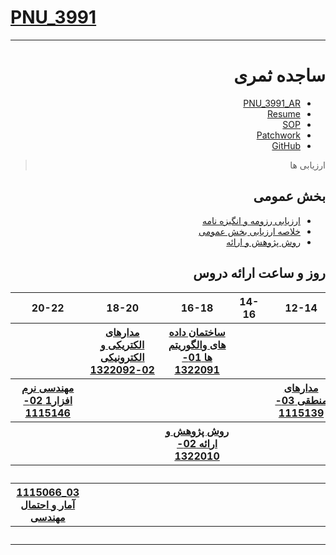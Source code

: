 # [PNU_3991](https://github.com/AliRazavi-edu/PNU_3991#TOC)

<div dir="rtl">
     
---------

# ساجده ثمری
- [PNU_3991_AR](https://github.com/sajsam/PNU_3991_AR)
- [Resume](https://github.com/sajsam/SamariRezome.git) 
- [SOP](https://github.com/sajsam/Cover-letter.git)
- [Patchwork](https://github.com/sajsam/patchwork.git)
- [GitHub](https://github.com/sajsam)


> ارزیابی ها

##  بخش عمومی
- [ارزیابی رزومه و انگیزه نامه](https://github.com/sajsam/PNU_3991_AR/blob/main/Genaral/SS_CV_CheckList_AR_3991-%DB%B1.pdf)
- [خلاصه ارزیابی بخش عمومی](https://github.com/sajsam/PNU_3991_AR/blob/main/Genaral/SS_GeneralSection_CheckList_AR_3991.pdf)
- [روش پژوهش و ارائه](https://github.com/sajsam/PNU_3991_AR/blob/main/Genaral/SS_ResearchAndPresentationMethods_CheckList_AR_3991-%DB%B2.pdf)

<a name="Course-Table"></a>
## روز و ساعت ارائه دروس
<div dir="ltr">
<table style="width:100%">
  <tr>
    <th >20-22</th>
    <th >18-20</th>
    <th >16-18</th>
    <th >14-16</th>
    <th >12-14</th>
    <th >10-12</th>
    <th >8-10</th>
    <th>روز</th>
  </tr>
  <tr> 
    <th></th>
    <th ><a href="https://github.com/sajsam/PNU_3991_AR.git" >مدارهای الکتریکی و الکترونیکی 02-1322092</a></th>
    <th ><a href="https://github.com/sajsam/PNU_3991_AR.git" >ساختمان داده های والگوریتم ها 01-1322091</a></th>
    <th></th>
    <th></th>
    <th></th>
     <th></th>
    <th>شنبه</th>
  </tr>
   <tr>
    <th ><a href="https://github.com/sajsam/PNU_3991_AR.git" >مهندسی نرم افزار1 02-1115146</a></th>
    <th ></th>
    <th ></th>
    <th ></th>
    <th ><a href="https://github.com/sajsam/PNU_3991_AR.git" >مدارهای منطقی 03-1115139</a></th>
    <th></th>
     <th ></th>
    <th>یک شنبه</th>
  </tr>
   <tr>
     <th ></th>
     <th ></th>
     <th ><a href="https://github.com/sajsam/PNU_3991_AR.git" >روش پژوهش و ارائه 02-1322010</a></th>
     <th ></th>
     <th ></th>
     <th ></th>
      <th ></th>   
    <th>دوشنبه</th>
  </tr>
   <tr>
    <th ></th>
    <th ></th>
    <th ></th>
    <th ></th>
    <th ></th>
    <th ></th>
     <th ></th>
    <th>سه شنبه</th>
  </tr>
   <tr>
    <th ><a  href="https://github.com/sajsam/PNU_3991_AR.git">1115066_03 آمار و احتمال مهندسی</a></th>
    <th ></th>
    <th ></th>
    <th ></th>
    <th ></th>
    <th ></th>
     <th ></th>
    <th>چهارشنبه</th>
  </tr>
   <tr>
    <th ></th>
     <th ><a  href=></a></th>
     <th ><a  href=></a></th>
     <th ><a  href=></a></th>
     <th ><a  href=></a></th>
     <th><a  href=></a></th>
    <th><a href=></a></th>
    <th>پنج شنبه</th>
  </tr>
</table>
</div>

